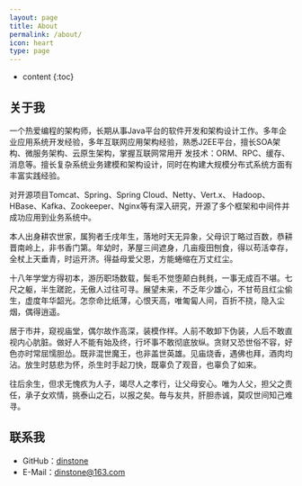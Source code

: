 ```yaml
---
layout: page
title: About
permalink: /about/
icon: heart
type: page
---
```


* content
{:toc}


## 关于我
一个热爱编程的架构师，长期从事Java平台的软件开发和架构设计工作。多年企业应用系统开发经验，多年互联网应用架构经验，熟悉J2EE平台，擅长SOA架构、微服务架构、云原生架构，掌握互联网常用开 发技术：ORM、RPC、缓存、消息等。擅长复杂系统业务建模和架构设计，同时在构建大规模分布式系统方面有丰富实践经验。

对开源项目Tomcat、Spring、Spring Cloud、Netty、Vert.x、 Hadoop、HBase、Kafka、Zookeeper、Nginx等有深入研究，开源了多个框架和中间件并成功应用到业务系统中。

本人出身耕农世家，属狗者壬戌年生，落地时天无异象，父母识丁略过百数，恭耕晋南岭上，非书香门第。年幼时，茅屋三间遮身，几亩瘦田刨食，得以苟活幸存，全杖上天垂青，时运开济。得益母爱父恩，方能蜷缩在万丈红尘。

十八年学堂方得初本，游历职场数载，鬓毛不觉堕颠白毵毵，一事无成百不堪。七尺之躯，半生蹉跎，无傲人过往可寻。展望未来，不乏年少雄心，不甘苟且红尘偷生，虚度年华韶光。怎奈命比纸薄，心恨天高，唯匍匐人间，百折不挠，隐入尘烟，偶得逍遥。

居于市井，窥视庙堂，偶尔故作高深，装模作样。人前不敢卸下伪装，人后不敢直视内心肮脏。做好人不能有始及终，行坏事不敢彻底放纵。贪财又恐世俗不容，好色亦时常屈懦胆怂。既非混世魔王，也非盖世英雄。见庙烧香，遇佛也拜，酒肉均沾。放生时慈悲为怀，杀生时手起刀快，既辜负了观音，也辜负了如来。

往后余生，但求无愧疚为人子，竭尽人之孝行，让父母安心。唯为人父，担父之责任，承子女欢情，挑泰山之石，以报之矣。毎与友共，肝胆赤诚，莫叹世间知己难寻。


## 联系我
* GitHub：[dinstone](https://github.com/dinstone)
* E-Mail：dinstone@163.com
